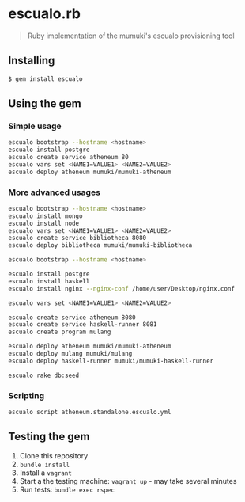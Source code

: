# escualo.rb

> Ruby implementation of the mumuki's escualo provisioning tool


## Installing

```bash
$ gem install escualo
```

## Using the gem

### Simple usage

```bash
escualo bootstrap --hostname <hostname>
escualo install postgre
escualo create service atheneum 80
escualo vars set <NAME1=VALUE1> <NAME2=VALUE2>
escualo deploy atheneum mumuki/mumuki-atheneum
```

### More advanced usages

```bash
escualo bootstrap --hostname <hostname>
escualo install mongo
escualo install node
escualo vars set <NAME1=VALUE1> <NAME2=VALUE2>
escualo create service bibliotheca 8080
escualo deploy bibliotheca mumuki/mumuki-bibliotheca
```

```bash
escualo bootstrap --hostname <hostname>

escualo install postgre
escualo install haskell
escualo install nginx --nginx-conf /home/user/Desktop/nginx.conf

escualo vars set <NAME1=VALUE1> <NAME2=VALUE2>

escualo create service atheneum 8080
escualo create service haskell-runner 8081
escualo create program mulang

escualo deploy atheneum mumuki/mumuki-atheneum
escualo deploy mulang mumuki/mulang
escualo deploy haskell-runner mumuki/mumuki-haskell-runner

escualo rake db:seed
```

### Scripting

```bash
escualo script atheneum.standalone.escualo.yml
```


## Testing the gem

1. Clone this repository
1. `bundle install`
1. Install a `vagrant`
1. Start a the testing machine: `vagrant up` - may take several minutes
1. Run tests: `bundle exec rspec`
